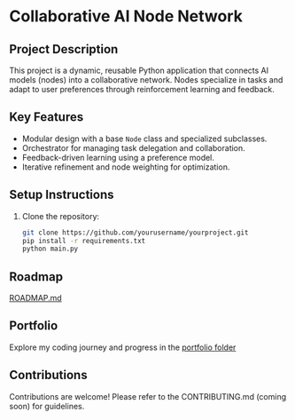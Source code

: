 # Collaborative AI Node Network

## **Project Description**
This project is a dynamic, reusable Python application that connects AI models (nodes) into a collaborative network. Nodes specialize in tasks and adapt to user preferences through reinforcement learning and feedback.

## **Key Features**
- Modular design with a base `Node` class and specialized subclasses.
- Orchestrator for managing task delegation and collaboration.
- Feedback-driven learning using a preference model.
- Iterative refinement and node weighting for optimization.

## **Setup Instructions**
1. Clone the repository:
   ```bash
   git clone https://github.com/yourusername/yourproject.git
   pip install -r requirements.txt
   python main.py

## **Roadmap**
[ROADMAP.md](https://github.com/hbruinsma/node_network/blob/main/ROADMAP.md)

## **Portfolio**
Explore my coding journey and progress in the [portfolio folder](https://github.com/hbruinsma/node_network/blob/main/portfolio/)

## **Contributions**
Contributions are welcome! Please refer to the CONTRIBUTING.md (coming soon) for guidelines.
